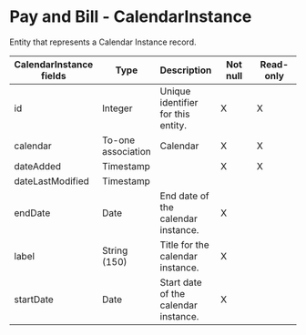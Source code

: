 #  Pay and Bill - CalendarInstance

Entity that represents a Calendar Instance record.


<table>
    <colgroup>
        <col width="20%" />
        <col width="20%" />
        <col width="20%" />
        <col width="20%" />
        <col width="20%" />
    </colgroup>
    <thead>
        <tr class="header">
            <th>CalendarInstance fields</th>
            <th>Type</th>
            <th>Description</th>
            <th>Not null</th>
            <th>Read-only</th>
        </tr>
    </thead>
    <tbody>
        <tr class="even">
            <td>id</td>
            <td>Integer</td>
            <td>Unique identifier for this entity.</td>
            <td>X</td>
            <td>X</td>
        </tr>
        <tr class="odd">
            <td>calendar</td>
            <td>To-one association</td>
            <td>Calendar</td>
            <td>X</td>
            <td>X</td>
        </tr>
        <tr class="even">
            <td>dateAdded</td>
            <td>Timestamp</td>
            <td></td>
            <td>X</td>
            <td>X</td>
        </tr>
        <tr class="odd">
            <td>dateLastModified</td>
            <td>Timestamp</td>
            <td></td>
            <td></td>
            <td></td>
        </tr>
        <tr class="even">
            <td>endDate</td>
            <td>Date</td>
            <td>End date of the calendar instance.</td>
            <td>X</td>
            <td></td>
        </tr>
        <tr class="odd">
            <td>label</td>
            <td>String (150)</td>
            <td>Title for the calendar instance.</td>
            <td>X</td>
            <td></td>
        </tr>
        <tr class="even">
            <td>startDate</td>
            <td>Date</td>
            <td>Start date of the calendar instance.</td>
            <td>X</td>
            <td></td>
        </tr>
    </tbody>
</table>


     
        
